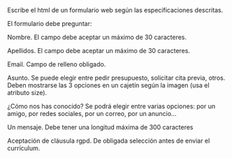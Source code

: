 Escribe el html de un formulario web según las especificaciones
descritas.

El formulario debe preguntar:

Nombre. El campo debe aceptar un máximo de 30 caracteres.

Apellidos. El campo debe aceptar un máximo de 30 caracteres.

Email. Campo de relleno obligado.

Asunto. Se puede elegir entre pedir presupuesto, solicitar cita previa, otros. Deben mostrarse las 3 opciones en un cajetín según la imagen
(usa el atributo size).

¿Cómo nos has conocido? Se podrá elegir entre varias opciones: por un
amigo, por redes sociales, por un correo, por un anuncio…

Un mensaje. Debe tener una longitud máxima de 300 caracteres

Aceptación de cláusula rgpd. De obligada selección antes de enviar el currículum.